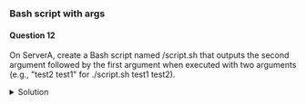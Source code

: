 ### Bash script with args

#### Question 12

On ServerA, create a Bash script named /script.sh that outputs the second argument followed by the first argument when executed with two arguments
(e.g., "test2 test1" for ./script.sh test1 test2).


<details><summary>Solution</summary>

1. Create the following script "/script.sh":

    #!/bin/bash 
    if [ $# -eq 2 ]; 
      then  echo "$2 $1"
    else  
      echo "Usage: $0 argument1 argument2"  
      exit 1
    fi

2. Make the script executable by running:
```
$ sudo chmod +x /script.sh
```

3. Verify by running:
```
$ ./script.sh test1 test2
```

This will output "test2 test1" in the terminal.


Explanation:  
    ```
    #!/bin/bash   
    ```
This line specifies the interpreter to be used for the script (bash in this case).

    ```
    if [ $# -eq 2 ]
    ```

    This line checks if the script received exactly two arguments using the $# special variable that holds the number of arguments passed.

    ```
    echo "$2 $1"
    ```
    If two arguments are provided, this line prints the second argument followed by a space and then the first argument.

    ```
    else
    ```
    If not exactly two arguments are provided, the script displays a usage message and exits with an error code (1).
    $0: This refers to the script's filename itself.


   This script handles errors by informing the user about the expected number of arguments.

</details>

